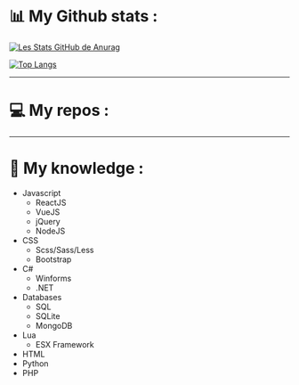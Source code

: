 # 📊 My Github stats :

[![Les Stats GitHub de Anurag](https://github-readme-stats.vercel.app/api?username=YannisBnb&show_icons=true&theme=github_dark)](https://github.com/anuraghazra/github-readme-stats)

[![Top Langs](https://github-readme-stats.vercel.app/api/top-langs/?username=YannisBnb&theme=github_dark)](https://github.com/anuraghazra/github-readme-stats)

----------------

# 💻 My repos :

----------------

# 💼 My knowledge :

* Javascript
  * ReactJS
  * VueJS
  * jQuery
  * NodeJS
* CSS
  * Scss/Sass/Less
  * Bootstrap
* C#
  * Winforms
  * .NET
* Databases
  * SQL
  * SQLite
  * MongoDB
* Lua
  * ESX Framework
* HTML
* Python
* PHP
